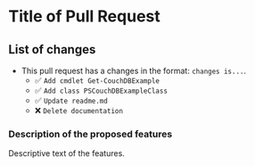 # Title of Pull Request

## List of changes

- This pull request has a changes in the format: `changes is...`.
	- ✅ `Add cmdlet Get-CouchDBExample`
	- ✅ `Add class PSCouchDBExampleClass`
	- ✅ `Update readme.md`
    - ❌ `Delete documentation`

### Description of the proposed features

Descriptive text of the features.
